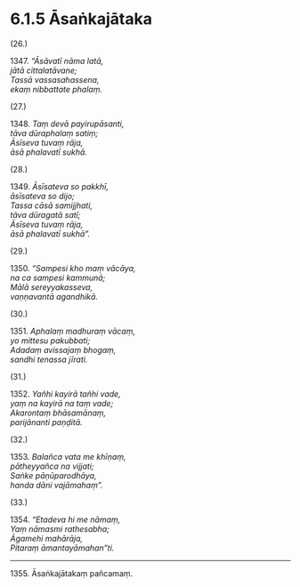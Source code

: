 

# 6.1.5 Āsaṅkajātaka




(26.)

1347\. _“Āsāvatī nāma latā,_  
_jātā cittalatāvane;_  
_Tassā vassasahassena,_  
_ekaṃ nibbattate phalaṃ._  


(27.)

1348\. _Taṃ devā payirupāsanti,_  
_tāva dūraphalaṃ satiṃ;_  
_Āsīseva tuvaṃ rāja,_  
_āsā phalavatī sukhā._  


(28.)

1349\. _Āsīsateva so pakkhī,_  
_āsīsateva so dijo;_  
_Tassa cāsā samijjhati,_  
_tāva dūragatā satī;_  
_Āsīseva tuvaṃ rāja,_  
_āsā phalavatī sukhā”._  


(29.)

1350\. _“Sampesi kho maṃ vācāya,_  
_na ca sampesi kammunā;_  
_Mālā sereyyakasseva,_  
_vaṇṇavantā agandhikā._  


(30.)

1351\. _Aphalaṃ madhuraṃ vācaṃ,_  
_yo mittesu pakubbati;_  
_Adadaṃ avissajaṃ bhogaṃ,_  
_sandhi tenassa jīrati._  


(31.)

1352\. _Yañhi kayirā tañhi vade,_  
_yaṃ na kayirā na taṃ vade;_  
_Akarontaṃ bhāsamānaṃ,_  
_parijānanti paṇḍitā._  


(32.)

1353\. _Balañca vata me khīṇaṃ,_  
_pātheyyañca na vijjati;_  
_Saṅke pāṇūparodhāya,_  
_handa dāni vajāmahaṃ”._  


(33.)

1354\. _“Etadeva hi me nāmaṃ,_  
_Yaṃ nāmasmi rathesabha;_  
_Āgamehi mahārāja,_  
_Pitaraṃ āmantayāmahan”ti._  


---

1355\. Āsaṅkajātakaṃ pañcamaṃ.





